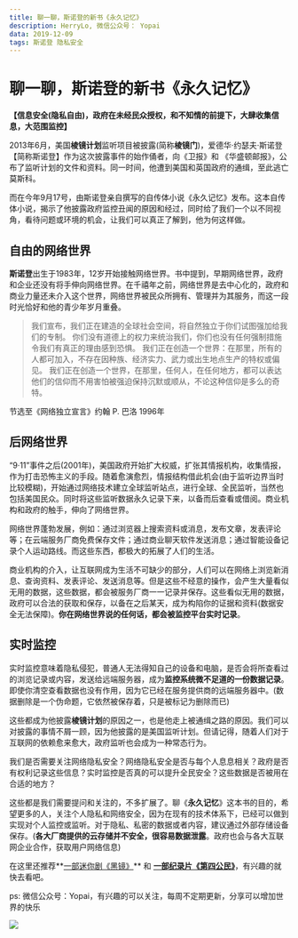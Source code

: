 ```yaml
---
title: 聊一聊，斯诺登的新书《永久记忆》
description: HerryLo, 微信公众号： Yopai
data: 2019-12-09
tags: 斯诺登 隐私安全
---
```


# 聊一聊，斯诺登的新书《永久记忆》

**【信息安全(隐私自由)，政府在未经民众授权，和不知情的前提下，大肆收集信息，大范围监控】**

2013年6月，美国**棱镜计划**监听项目被披露(简称**棱镜门**)，爱德华·约瑟夫·斯诺登【简称斯诺登】作为这次披露事件的始作俑者，向《卫报》和 《华盛顿邮报》，公布了监听计划的文件和资料。同一时间，他遭到美国和英国政府的通缉，至此逃亡莫斯科。

而在今年9月17号，由斯诺登亲自撰写的自传体小说《永久记忆》发布。这本自传体小说，揭示了他披露政府监控丑闻的原因和经过，同时给了我们一个以不同视角，看待问题或环境的机会，让我们可以真正了解到，他为何这样做。 

## 自由的网络世界
**斯诺登**出生于1983年，12岁开始接触网络世界。书中提到，早期网络世界，政府和企业还没有将手伸向网络世界。在千禧年之前，网络世界是去中心化的，政府和商业力量还未介入这个世界，网络世界被民众所拥有、管理并为其服务，而这一段时光恰好和他的青少年岁月重叠。

> 我们宣布，我们正在建造的全球社会空间，将自然独立于你们试图强加给我们的专制。
> 你们没有道德上的权力来统治我们，你们也没有任何强制措施令我们有真正的理由感到恐惧。
> 我们正在创造一个世界：在那里，所有的人都可加入，不存在因种族、经济实力、武力或出生地点生产的特权或偏见。
> 我们正在创造一个世界，在那里，任何人，在任何地方，都可以表达他们的信仰而不用害怕被强迫保持沉默或顺从，不论这种信仰是多么的奇特。

节选至《网络独立宣言》约翰 P. 巴洛 1996年

## 后网络世界
“9·11”事件之后(2001年)，美国政府开始扩大权威，扩张其情报机构，收集情报，作为打击恐怖主义的手段。随着愈演愈烈，情报结构借此机会(由于监听边界当时比较模糊)，开始通过网络技术建立全球监听站点，进行全球、全民监听，当然也包括美国民众。同时将这些监听数据永久记录下来，以备而后查看或借阅。商业机构和政府的触手，伸向了网络世界。

网络世界蓬勃发展，例如：通过浏览器上搜索资料或消息，发布文章，发表评论等；在云端服务厂商免费保存文件；通过商业聊天软件发送消息；通过智能设备记录个人运动路线。而这些东西，都极大的拓展了人们的生活。

商业机构的介入，让互联网成为生活不可缺少的部分，人们可以在网络上浏览新消息、查询资料、发表评论、发送消息等。但是这些不经意的操作，会产生大量看似无用的数据，这些数据，都会被服务厂商一一记录并保存。这些看似无用的数据，政府可以合法的获取和保存，以备在之后某天，成为构陷你的证据和资料(数据安全无法保障)。**你在网络世界说的任何话，都会被监控平台实时记录**。

## 实时监控

实时监控意味着隐私侵犯，普通人无法得知自己的设备和电脑，是否会将所查看过的浏览记录或内容，发送给远端服务器，成为**监控系统微不足道的一份数据记录**。即使你清空查看数据也没有作用，因为它已经在服务提供商的远端服务器中。(数据删除是一个伪命题，它依然被保存着，只是被标记为删除而已)

这些都成为他披露**棱镜计划**的原因之一，也是他走上被通缉之路的原因。我们可以对披露的事情不屑一顾，因为他披露的是美国监听计划。但请记得，随着人们对于互联网的依赖愈来愈大，政府监听也会成为一种常态行为。

我们是否需要关注网络隐私安全？网络隐私安全是否与每个人息息相关？政府是否有权利记录这些信息？实时监控是否真的可以提升全民安全？这些数据是否被用在合适的地方？

这些都是我们需要提问和关注的，不多扩展了。聊《**永久记忆**》这本书的目的，希望更多的人，关注个人隐私和网络安全，因为在现有的技术体系下，已经可以做到实现对个人监控或监听。对于隐私、私密的数据或者内容，建议通过外部存储设备保存。(**各大厂商提供的云存储并不安全，很容易数据泄露**。政府也会与各大互联网企业合作，获取用户网络信息)

在这里还推荐**[一部迷你剧《黑镜》](https://movie.douban.com/subject/7054120/)** 和 **[一部纪录片《第四公民》]()**，有兴趣的就快去看吧。

ps: 微信公众号：Yopai，有兴趣的可以关注，每周不定期更新，分享可以增加世界的快乐

![](/webChat1.png)
